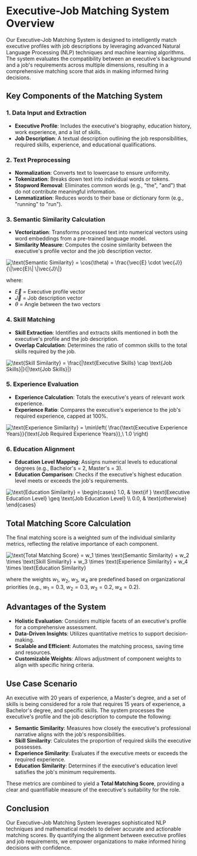 # Executive-Job Matching System Overview

Our Executive-Job Matching System is designed to intelligently match executive profiles with job descriptions by leveraging advanced Natural Language Processing (NLP) techniques and machine learning algorithms. The system evaluates the compatibility between an executive's background and a job's requirements across multiple dimensions, resulting in a comprehensive matching score that aids in making informed hiring decisions.

## Key Components of the Matching System

### 1. Data Input and Extraction

- **Executive Profile**: Includes the executive's biography, education history, work experience, and a list of skills.
- **Job Description**: A textual description outlining the job responsibilities, required skills, experience, and educational qualifications.

### 2. Text Preprocessing

- **Normalization**: Converts text to lowercase to ensure uniformity.
- **Tokenization**: Breaks down text into individual words or tokens.
- **Stopword Removal**: Eliminates common words (e.g., "the", "and") that do not contribute meaningful information.
- **Lemmatization**: Reduces words to their base or dictionary form (e.g., "running" to "run").

### 3. Semantic Similarity Calculation

- **Vectorization**: Transforms processed text into numerical vectors using word embeddings from a pre-trained language model.
- **Similarity Measure**: Computes the cosine similarity between the executive's profile vector and the job description vector.

<img src="https://i.upmath.me/svg/%0A%5Ctext%7BSemantic%20Similarity%7D%20%3D%20%5Ccos(%5Ctheta)%20%3D%20%5Cfrac%7B%5Cvec%7BE%7D%20%5Ccdot%20%5Cvec%7BJ%7D%7D%7B%5C%7C%5Cvec%7BE%7D%5C%7C%20%5C%7C%5Cvec%7BJ%7D%5C%7C%7D%0A" alt="
\text{Semantic Similarity} = \cos(\theta) = \frac{\vec{E} \cdot \vec{J}}{\|\vec{E}\| \|\vec{J}\|}
" />

where:

- $\vec{E}$ = Executive profile vector
- $\vec{J}$ = Job description vector
- $\theta$ = Angle between the two vectors

### 4. Skill Matching

- **Skill Extraction**: Identifies and extracts skills mentioned in both the executive's profile and the job description.
- **Overlap Calculation**: Determines the ratio of common skills to the total skills required by the job.

<img src="https://i.upmath.me/svg/%0A%5Ctext%7BSkill%20Similarity%7D%20%3D%20%5Cfrac%7B%7C%5Ctext%7BExecutive%20Skills%7D%20%5Ccap%20%5Ctext%7BJob%20Skills%7D%7C%7D%7B%7C%5Ctext%7BJob%20Skills%7D%7C%7D%0A" alt="
\text{Skill Similarity} = \frac{|\text{Executive Skills} \cap \text{Job Skills}|}{|\text{Job Skills}|}
" />

### 5. Experience Evaluation

- **Experience Calculation**: Totals the executive's years of relevant work experience.
- **Experience Ratio**: Compares the executive's experience to the job's required experience, capped at 100%.

<img src="https://i.upmath.me/svg/%0A%5Ctext%7BExperience%20Similarity%7D%20%3D%20%5Cmin%5Cleft(%20%5Cfrac%7B%5Ctext%7BExecutive%20Experience%20Years%7D%7D%7B%5Ctext%7BJob%20Required%20Experience%20Years%7D%7D%2C%5C%201.0%20%5Cright)%0A" alt="
\text{Experience Similarity} = \min\left( \frac{\text{Executive Experience Years}}{\text{Job Required Experience Years}},\ 1.0 \right)
" />

### 6. Education Alignment

- **Education Level Mapping**: Assigns numerical levels to educational degrees (e.g., Bachelor's = 2, Master's = 3).
- **Education Comparison**: Checks if the executive's highest education level meets or exceeds the job's requirements.

<img src="https://i.upmath.me/svg/%0A%5Ctext%7BEducation%20Similarity%7D%20%3D%20%0A%5Cbegin%7Bcases%7D%0A1.0%2C%20%26%20%5Ctext%7Bif%20%7D%20%5Ctext%7BExecutive%20Education%20Level%7D%20%5Cgeq%20%5Ctext%7BJob%20Education%20Level%7D%20%5C%5C%0A0.0%2C%20%26%20%5Ctext%7Botherwise%7D%0A%5Cend%7Bcases%7D%0A" alt="
\text{Education Similarity} = 
\begin{cases}
1.0, &amp; \text{if } \text{Executive Education Level} \geq \text{Job Education Level} \\
0.0, &amp; \text{otherwise}
\end{cases}
" />

## Total Matching Score Calculation

The final matching score is a weighted sum of the individual similarity metrics, reflecting the relative importance of each component.

<img src="https://i.upmath.me/svg/%0A%5Ctext%7BTotal%20Matching%20Score%7D%20%3D%20w_1%20%5Ctimes%20%5Ctext%7BSemantic%20Similarity%7D%20%2B%20w_2%20%5Ctimes%20%5Ctext%7BSkill%20Similarity%7D%20%2B%20w_3%20%5Ctimes%20%5Ctext%7BExperience%20Similarity%7D%20%2B%20w_4%20%5Ctimes%20%5Ctext%7BEducation%20Similarity%7D%0A" alt="
\text{Total Matching Score} = w_1 \times \text{Semantic Similarity} + w_2 \times \text{Skill Similarity} + w_3 \times \text{Experience Similarity} + w_4 \times \text{Education Similarity}
" />

where the weights $w_1$, $w_2$, $w_3$, $w_4$ are predefined based on organizational priorities (e.g., $w_1 = 0.3$, $w_2 = 0.3$, $w_3 = 0.2$, $w_4 = 0.2$).

## Advantages of the System

- **Holistic Evaluation**: Considers multiple facets of an executive's profile for a comprehensive assessment.
- **Data-Driven Insights**: Utilizes quantitative metrics to support decision-making.
- **Scalable and Efficient**: Automates the matching process, saving time and resources.
- **Customizable Weights**: Allows adjustment of component weights to align with specific hiring criteria.

## Use Case Scenario

An executive with 20 years of experience, a Master's degree, and a set of skills is being considered for a role that requires 15 years of experience, a Bachelor's degree, and specific skills. The system processes the executive's profile and the job description to compute the following:

- **Semantic Similarity**: Measures how closely the executive's professional narrative aligns with the job's responsibilities.
- **Skill Similarity**: Calculates the proportion of required skills the executive possesses.
- **Experience Similarity**: Evaluates if the executive meets or exceeds the required experience.
- **Education Similarity**: Determines if the executive's education level satisfies the job's minimum requirements.

These metrics are combined to yield a **Total Matching Score**, providing a clear and quantifiable measure of the executive's suitability for the role.

## Conclusion

Our Executive-Job Matching System leverages sophisticated NLP techniques and mathematical models to deliver accurate and actionable matching scores. By quantifying the alignment between executive profiles and job requirements, we empower organizations to make informed hiring decisions with confidence.
